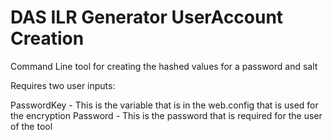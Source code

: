 ﻿# DAS ILR Generator UserAccount Creation #

Command Line tool for creating the hashed values for a password and salt

Requires two user inputs:

PasswordKey - This is the variable that is in the web.config that is used for the encryption
Password - This is the password that is required for the user of the tool

